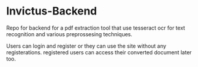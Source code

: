 # Invictus-Backend
Repo for backend for a pdf extraction tool that use tesseract ocr for text recognition and various preprossesing techniques.

Users can login and register or they can use the site without any registerations.
registered users can access their converted document later too.
